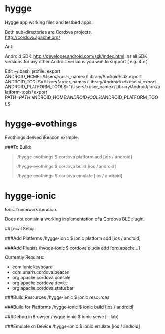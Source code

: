 hygge
=====
Hygge app working files and testbed apps. 

Both sub-directories are Cordova projects.  
http://cordova.apache.org/

Ant:


Android SDK:
http://developer.android.com/sdk/index.html
Install SDK versions for any other Android versions you wan to support ( e.g. 4.x )

Edit ~/.bash_profile:
export ANDROID_HOME=/Users/<user_name>/Library/Android/sdk
export ANDROID_TOOLS=/Users/<user_name>/Library/Android/sdk/tools/
export ANDROID_PLATFORM_TOOLS="/Users/<user_name>/Library/Android/sdk/platform-tools/
export PATH=$PATH:$ANDROID_HOME:$ANDROID_TOOLS:$ANDROID_PLATFORM_TOOLS


hygge-evothings
=====
Evothings derived iBeacon example. 

###To Build: 
> /hygge-evothings $ cordova platform add [ios / android]
>
> /hygge-evothings $ cordova build [ios / android]
> 
> /hygge-evothings $ cordova emulate [ios / android]

hygge-ionic
=====
Ionic framework iteration. 

Does not contain a working implementation of a Cordova BLE plugin. 

##Local Setup:

###Add Platforms
/hygge-ionic $ ionic platform add [ios / android]

###Add Plugins
/hygge-ionic $ cordova plugin add [org.apache...]

Currently Requires:
- com.ionic.keyboard
- com.unarin.cordova.beacon
- org.apache.cordova.console
- org.apache.cordova.device
- org.apache.cordova.statusbar

###Build Resources
/hygge-ionic $ ionic resources

###Build for Platforms
/hygge-ionic $ ionic build [ios / android]

###Debug in Browser
/hygge-ionic $ ionic serve [--lab]

###Emulate on Device
/hygge-ionic $ ionic emulate [ios / android]
